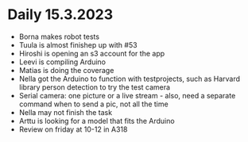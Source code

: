 # Daily 15.3.2023
- Borna makes robot tests
- Tuula is almost finishep up with #53
- Hiroshi is opening an s3 account for the app
- Leevi is compiling Arduino
- Matias is doing the coverage
- Nella got the Arduino to function with testprojects, such as Harvard library person detection to try the test camera
- Serial camera: one picture or a live stream - also, need a separate command when to send a pic, not all the time
- Nella may not finish the task
- Arttu is looking for a model that fits the Arduino
- Review on friday at 10-12 in A318